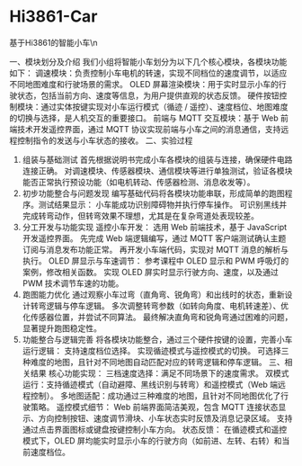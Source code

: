 # Hi3861-Car
基于Hi3861的智能小车\n

一、模块划分及介绍
我们小组将智能小车划分为以下几个核心模块，各模块功能如下：
调速模块：负责控制小车电机的转速，实现不同档位的速度调节，以适应不同地图难度和行驶场景的需求。
OLED 屏幕渲染模块：用于实时显示小车的行驶状态，包括当前方向、速度等信息，为用户提供直观的状态反馈。
硬件按钮控制模块：通过实体按键实现对小车运行模式（循迹 / 遥控）、速度档位、地图难度的切换与选择，是人机交互的重要接口。
前端与 MQTT 交互模块：基于 Web 前端技术开发遥控界面，通过 MQTT 协议实现前端与小车之间的消息通信，支持远程控制指令的发送与小车状态的接收。
二、实验过程
1. 组装与基础测试
首先根据说明书完成小车各模块的组装与连接，确保硬件电路连接正确。
对调速模块、传感器模块、通信模块等进行单独测试，验证各模块能否正常执行预设功能（如电机转动、传感器检测、消息收发等）。
2. 初步功能整合与问题发现
编写基础代码将各模块功能串联，形成简单的跑图程序。测试结果显示：
小车能成功识别障碍物并执行停车操作。
可识别黑线并完成转弯动作，但转弯效果不理想，尤其是在复杂弯道处表现较差。
3. 分工开发与功能实现
遥控小车开发：
选用 Web 前端技术，基于 JavaScript 开发遥控界面。
先完成 Web 端逻辑编写，通过 MQTT 客户端测试确认主题订阅与消息发布功能正常。
再开发小车端代码，实现对 MQTT 消息的解析与执行。
OLED 屏显示与车速调节：
参考课程中 OLED 显示和 PWM 呼吸灯的案例，修改相关函数。
实现 OLED 屏实时显示行驶方向、速度，以及通过 PWM 技术调节车速的功能。
4. 跑图能力优化
通过观察小车过弯（直角弯、锐角弯）和出线时的状态，重新设计转弯逻辑与停车逻辑。
多次调整转弯参数（如转向角度、电机转速差）、优化传感器位置，并尝试不同算法。
最终解决直角弯和锐角弯通过困难的问题，显著提升跑图稳定性。
5. 功能整合与逻辑完善
将各模块功能整合，通过三个硬件按键的设置，完善小车运行逻辑：
支持速度档位选择。
实现循迹模式与遥控模式的切换。
可选择三种难度的地图，且针对不同地图自动匹配对应的转弯逻辑和停车逻辑。
三、相关结果
核心功能实现：
三档速度选择：满足不同场景下的速度需求。
双模式运行：支持循迹模式（自动避障、黑线识别与转弯）和遥控模式（Web 端远程控制）。
多地图适配：成功通过三种难度的地图，且针对不同地图优化了行驶策略。
遥控模式细节：
Web 前端界面简洁美观，包含 MQTT 连接状态显示、方向控制按钮、速度调节滑块、小车状态实时反馈及消息记录区域。
支持通过点击界面图标或键盘按键控制小车方向。
状态反馈：
在循迹模式和遥控模式下，OLED 屏均能实时显示小车的行驶方向（如前进、左转、右转）和当前速度档位。
